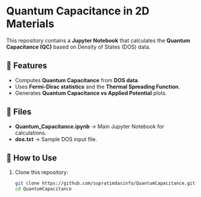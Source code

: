 # Quantum Capacitance in 2D Materials

This repository contains a **Jupyter Notebook** that calculates the **Quantum Capacitance (QC)** based on Density of States (DOS) data.

## 📌 Features
- Computes **Quantum Capacitance** from **DOS data**.
- Uses **Fermi-Dirac statistics** and the **Thermal Spreading Function**.
- Generates **Quantum Capacitance vs Applied Potential** plots.

## 📁 Files
- **Quantum_Capacitance.ipynb** → Main Jupyter Notebook for calculations.
- **dos.txt** → Sample DOS input file.

## 🚀 How to Use
1. Clone this repository:
   ```bash
   git clone https://github.com/supratimdasinfo/QuantumCapacitance.git
   cd QuantumCapacitance
